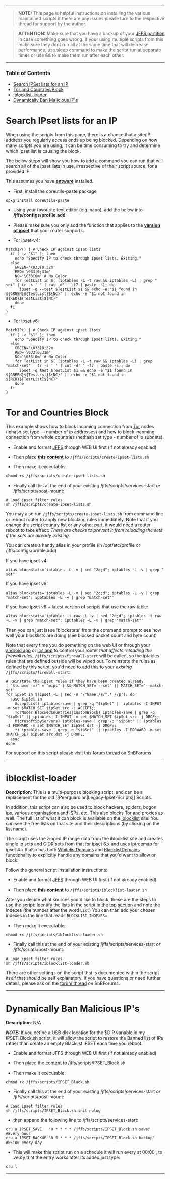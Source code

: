 ___
> **NOTE:** This page is helpful instructions on installing the various maintained scripts if there are any issues please turn to the respective thread for support by the author.

>**ATTENTION:** Make sure that you have a backup of your [JFFS partition](https://github.com/RMerl/asuswrt-merlin/wiki/Jffs#backing-up-the-jffs-partition) in case something goes wrong. If your using multiple scripts from this make sure they dont run all at the same time that will decrease performance, use sleep command to make the script run at separate times or use && to make them run after each other.
___

### Table of Contents
* [Search IPSet lists for an IP](#search-ipset-lists-for-an-ip)  
* [Tor and Countries Block](#tor-and-countries-block)  
* [iblocklist-loader](#iblocklist-loader)  
* [Dynamically Ban Malicious IP's](#dynamically-ban-malicious-ips) 

# Search IPset lists for an IP

When using the scripts from this page, there is a chance that a site/IP address you regularly access ends up being blocked. Depending on how many scripts you are using, it can be time consuming to try and determine which ipset list is causing the block. 

The below steps will show you how to add a command you can run that will search all of the ipset lists in use, irrespective of their script source, for a provided IP.

This assumes you have [**entware**](https://github.com/RMerl/asuswrt-merlin/wiki/Entware) installed.

* First, install the coreutils-paste package
```
opkg install coreutils-paste
```
* Using your favourite text editor (e.g. nano), add the below into **/jffs/configs/profile.add**

* Please make sure you only add the function that applies to the [**version of ipset**](https://github.com/RMerl/asuswrt-merlin/wiki/Using-ipset#ipset-version-and-router-models) that your router supports.

* For ipset-v4:
```
MatchIP() { # Check IP against ipset lists
  if [ -z "$1" ]; then
    echo "Specify IP to check through ipset lists. Exiting."
  else
    GREEN='\033[0;32m'
    RED='\033[0;31m'
    NC='\033[0m' # No Color
    for TestList in $( (iptables -L -t raw && iptables -L) | grep " set" | tr -s ' ' | cut -d' ' -f7 | paste -s); do
      ipset -q --test $TestList $1 && echo -e "$1 found in ${GREEN}${TestList}${NC}" || echo -e "$1 not found in ${RED}${TestList}${NC}"
    done
  fi
}
```
* For ipset v6:
```
MatchIP() { # Check IP against ipset lists
  if [ -z "$1" ]; then
    echo "Specify IP to check through ipset lists. Exiting."
  else
    GREEN='\033[0;32m'
    RED='\033[0;31m'
    NC='\033[0m' # No Color
    for TestList in $( (iptables -L -t raw && iptables -L) | grep "match-set" | tr -s ' ' | cut -d' ' -f7 | paste -s); do
      ipset -q test $TestList $1 && echo -e "$1 found in ${GREEN}${TestList}${NC}" || echo -e "$1 not found in ${RED}${TestList}${NC}"
    done
  fi
}
```

# Tor and Countries Block 

This example shows how to block incoming connection from [Tor](https://www.torproject.org/) nodes (iphash set type — number of ip addresses) and how to block incoming connection from whole countries (nethash set type - number of ip subnets). 

* Enable and format [JFFS](https://github.com/RMerl/asuswrt-merlin/wiki/JFFS) through WEB UI first (if not already enabled)

* Then place [**this content**](https://raw.githubusercontent.com/shounak-de/misc-scripts/master/create-ipset-lists.sh) to `/jffs/scripts/create-ipset-lists.sh`

* Then make it executable:
```
chmod +x /jffs/scripts/create-ipset-lists.sh
```
* Finally call this at the end of your existing /jffs/scripts/services-start *or* /jffs/scripts/post-mount:
```
# Load ipset filter rules
sh /jffs/scripts/create-ipset-lists.sh
```

You may also run `/jffs/scripts/create-ipset-lists.sh` from command line or reboot router to apply new blocking rules immediately. Note that if you change the script country list or any other part, it would need a router reboot to take effect: _There are checks to prevent it from reloading the sets if the sets are already existing._

You can create a handy alias in your profile (in /opt/etc/profile or /jffs/configs/profile.add)

If you have ipset v4:
```
alias blockstats='iptables -L -v | sed "2q;d"; iptables -L -v | grep " set"'
```
If you have ipset v6:
```
alias blockstats='iptables -L -v | sed "2q;d"; iptables -L -v | grep "match-set"; ip6tables -L -v | grep "match-set"'
```
If you have ipset v6 + latest version of scripts that use the raw table:
```
alias blockstats='iptables -t raw -L -v | sed "2q;d"; iptables -t raw -L -v | grep "match-set"; ip6tables -L -v | grep "match-set"'
```

Then you can just issue 'blockstats' from the command prompt to see how well your blocklists are doing (see blocked packet count and byte count)

Note that every time you do something on the web UI or through your [android app](https://play.google.com/store/apps/details?id=com.asus.aihome) or [ios app](https://appsto.re/gb/8hNN9.i) to control your router _that affects reloading the firewall rules_, `/jffs/scripts/firewall-start` will be called, so the iptables rules that are defined outside will be wiped out. To reinstate the rules as defined by this script, you'd need to add this to your _existing_ `/jffs/scripts/firewall-start`:
```
# Reinstate the ipset rules if they have been created already
[ "$(uname -m)" = "mips" ] && MATCH_SET='--set' || MATCH_SET='--match-set'
for ipSet in $(ipset -L | sed -n '/^Name:/s/^.* //p'); do
  case $ipSet in
    AcceptList) iptables-save | grep -q "$ipSet" || iptables -I INPUT -m set $MATCH_SET $ipSet src -j ACCEPT;;
    TorNodes|BlockedCountries|CustomBlock) iptables-save | grep -q "$ipSet" || iptables -I INPUT -m set $MATCH_SET $ipSet src -j DROP;;
    MicrosoftSpyServers) iptables-save | grep -q "$ipSet" || iptables -I FORWARD -m set $MATCH_SET $ipSet dst -j DROP;;
    *) iptables-save | grep -q "$ipSet" || iptables -I FORWARD -m set $MATCH_SET $ipSet src,dst -j DROP;;
  esac
done
```
For support on this script please visit this [forum thread](https://www.snbforums.com/threads/country-blocking-script.36732/page-2) on SnBForums
___

# iblocklist-loader

**Description**: This is a multi-purpose blocking script, and can be a replacement for the old [[Peerguardian|Legacy-Ipset-Scripts]] Scripts.

In addition, this script can also be used to block hackers, spiders, bogon ips, various organisations and ISPs, etc. This also blocks Tor and proxies as well. The full list of what it can block is available on the [iblocklist](https://www.iblocklist.com/lists) site. You can see the free lists on that site and their descriptions (by clicking on the list name).

The script uses the zipped IP range data from the iblocklist site and creates single ip sets and CIDR sets from that for ipset 6.x and uses iptreemap for ipset 4.x It also has both [WhitelistDomains](https://github.com/shounak-de/iblocklist-loader/blob/master/whitelist-domains.txt) and [BlacklistDomains](https://github.com/shounak-de/iblocklist-loader/blob/master/blacklist-domains.txt) functionality to explicitly handle any domains that you'd want to allow or block.

Follow the general script installation instructions:

* Enable and format [JFFS](https://github.com/RMerl/asuswrt-merlin/wiki/JFFS) through WEB UI first (if not already enabled)

* Then place [**this content**](https://raw.githubusercontent.com/shounak-de/iblocklist-loader/master/iblocklist-loader-v2.sh) to `/jffs/scripts/iblocklist-loader.sh`

After you decide what sources you'd like to block, these are the steps to use the script: Identify the lists in the script [in the top section](https://github.com/shounak-de/iblocklist-loader/blob/master/iblocklist-loader-v2.sh#L10-L79) and note the indexes (the number after the word `List`) You can than add your chosen indexes in the line that reads `BLOCKLIST_INDEXES=` 

* Then make it executable:
```
chmod +x /jffs/scripts/iblocklist-loader.sh
```

* Finally call this at the end of your existing /jffs/scripts/services-start *or* /jffs/scripts/post-mount:

```
# Load ipset filter rules
sh /jffs/scripts/iblocklist-loader.sh
```
There are other settings on the script that is documented within the script itself that should be self explanatory. If you have questions or need further details, please ask on the [forum thread](https://www.snbforums.com/threads/iblocklist-com-generic-ipset-loader-for-ipset-v6-and-v4.37976/) on SnBForums.
___
# Dynamically Ban Malicious IP's
**Description**: N/A

***NOTE:*** If you define a USB disk location for the $DIR variable in my IPSET_Block.sh script, it will allow the script to restore the Banned list of IPs rather than create an empty Blacklist IPSET each time you reboot.

* Enable and format JFFS through WEB UI first (if not already enabled)

* Then place the [content](https://raw.githubusercontent.com/MartineauUK/IPSET_Block/master/IPSET_Block.sh) to /jffs/scripts/IPSET_Block.sh

* Then make it executable:
````
chmod +x /jffs/scripts/IPSET_Block.sh
````

* Finally call this at the end of your existing /jffs/scripts/services-start *or* /jffs/scripts/post-mount:
````
# Load ipset filter rules
sh /jffs/scripts/IPSET_Block.sh init nolog
````
* then append the following line to /jffs/scripts/services-start:
````
cru a IPSET_SAVE   "0 * * * * /jffs/scripts/IPSET_Block.sh save"    #Every hour
cru a IPSET_BACKUP "0 5 * * * /jffs/scripts/IPSET_Block.sh backup"  #05:00 every day
````
* This will make this script run on a schedule it will run every at 00:00 , to verify that the entry works after its added just type:

````
cru l
````
____